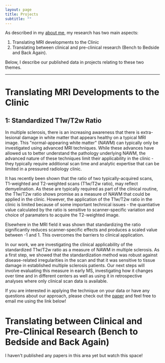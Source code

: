 ```yaml
---
layout: page
title: Projects
subtitle: ""
---
```


As described in my [about me](aboutresearch.md), my research has two main aspects: 

1) Translating MRI developments to the Clinic
2) Translating between clinical and pre-clinical research (Bench to Bedside and Back Again). 
     
Below, I describe our published data in projects relating to these two themes.

---

# Translating MRI Developments to the Clinic

## 1: Standardized T1w/T2w Ratio 
In multiple sclerosis, there is an increasing awareness that there is extra-lesional damage in white matter that appears healthy on a typical MRI image. This "normal-appearing white matter" (NAWM) can typically only be investigated using advanced MRI techniques. While these advances have allowed us to better understand the pathology underlying NAWM, the advanced nature of these techniques limit their applicability in the clinic - they typically require additional scan time and analytic expertise that can be limited in a pressured radiology clinic. 

It has recently been shown that the ratio of two typically-acquired scans, T1-weighted and T2-weighted scans (T1w/T2w ratio), may reflect demyelination. As these are typically required as part of the clinical routine, the T1w/T2w ratio shows promise as a measure of NAWM that could be applied in the clinic. However, the application of the T1w/T2w ratio in the clinic is limited because of some important technical issues - the quantiative value calculated by the ratio is sensitive to scanner-specific variation and choice of paramaters to acquire the T2-weighted image. 

Elsewhere in the MRI field it was shown that standardizing the ratio significantly reduces scanner-specific effects and produces a scaled value between -1 and 1. This overcomes the barriers to clinical application. 

In our work, we are investigating the clinical applicability of the standardized T1w/T2w ratio as a measure of NAWM in multiple sclerosis. As a first step, we showed that the standardization method was robust against disease-related irregularities in the scan and that it was sensitive to tissue damage in established multiple sclerosis patients. Our next steps will involve evaluating this measure in early MS, investigating how it changes over time and in different centers as well as using it in retrospective analyses where only clinical scan data is available. 

If you are interested in applying the technique on your data or have any questions about our approach, please check out the [paper](https://doi.org/10.3389/fneur.2019.00334) and feel free to email me using the link below!

# Translating between Clinical and Pre-Clinical Research (Bench to Bedside and Back Again)
I haven't published any papers in this area yet but watch this space!
